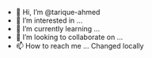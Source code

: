 - 👋 Hi, I’m @tarique-ahmed
- 👀 I’m interested in ...
- 🌱 I’m currently learning ...
- 💞️ I’m looking to collaborate on ...
- 📫 How to reach me ... Changed locally

<!---
tarique-ahmed/tarique-ahmed is a ✨ special ✨ repository because its `README.md` (this file) appears on your GitHub profile.
You can click the Preview link to take a look at your changes.
--->
